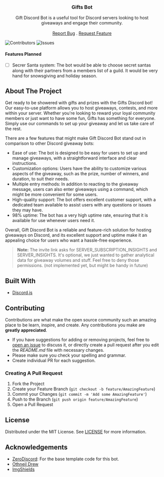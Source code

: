 <br/>
<p align="center">
  <h3 align="center">Gifts Bot</h3>

  <p align="center">
    Gift Discord Bot is a useful tool for Discord servers looking to host giveaways and engage their community.
    <br/>
    <br/>
    <a href="https://github.com/Nishant1500/Gifts-Bot/issues">Report Bug</a>
    .
    <a href="https://github.com/Nishant1500/Gifts-Bot/issues">Request Feature</a>
  </p>
</p>

![Contributors](https://img.shields.io/github/contributors/Nishant1500/Gifts-Bot?color=dark-green) ![Issues](https://img.shields.io/github/issues/Nishant1500/Gifts-Bot) 

#### Features Planned
- [ ] Secrer Santa system: The bot would be able to choose secret santas along with their partners from a members list of a guild. It would be very hand for snowsgiving and holiday season.

## About The Project

Get ready to be showered with gifts and prizes with the Gifts Discord bot! Our easy-to-use platform allows you to host giveaways, contests, and more within your server. Whether you're looking to reward your loyal community members or just want to have some fun, Gifts has something for everyone. Simply use our commands to set up your giveaway and let us take care of the rest.

There are a few features that might make Gift Discord Bot stand out in comparison to other Discord giveaway bots:

- Ease of use: The bot is designed to be easy for users to set up and manage giveaways, with a straightforward interface and clear instructions.
- Customization options: Users have the ability to customize various aspects of the giveaway, such as the prize, number of winners, and duration, to suit their needs.
- Multiple entry methods: In addition to reacting to the giveaway message, users can also enter giveaways using a command, which might be more convenient for some users.
- High-quality support: The bot offers excellent customer support, with a dedicated team available to assist users with any questions or issues they may have.
- 98% uptime: The bot has a very high uptime rate, ensuring that it is available for use whenever users need it.

Overall, Gift Discord Bot is a reliable and feature-rich solution for hosting giveaways on Discord, and its excellent support and uptime make it an appealing choice for users who want a hassle-free experience.

> **Note:** The invite link asks for SERVER_SUBSCRIPTION_INSIGHTS and  SERVER_INSIGHTS. It's optional, we just wanted to gather analytical data for giveaway volumes and stuff. Feel free to deny those permissions. (not implemented yet, but might be handy in future)

## Built With

- [Discord.js](https://discord.js.org/)

## Contributing

Contributions are what make the open source community such an amazing place to be learn, inspire, and create. Any contributions you make are **greatly appreciated**.
* If you have suggestions for adding or removing projects, feel free to [open an issue](https://github.com/Nishant1500/Gifts-Bot/issues/new) to discuss it, or directly create a pull request after you edit the *README.md* file with necessary changes.
* Please make sure you check your spelling and grammar.
* Create individual PR for each suggestion.

### Creating A Pull Request

1. Fork the Project
2. Create your Feature Branch (`git checkout -b feature/AmazingFeature`)
3. Commit your Changes (`git commit -m 'Add some AmazingFeature'`)
4. Push to the Branch (`git push origin feature/AmazingFeature`)
5. Open a Pull Request

## License

Distributed under the MIT License. See [LICENSE](https://github.com/Nishant1500/Gifts-Bot/blob/main/LICENSE.md) for more information.

## Acknowledgements

* [ZeroDiscord](https://github.com/ZeroDiscord/): For the base template code for this bot.
* [Othneil Drew](https://github.com/othneildrew/Best-README-Template)
* [ImgShields](https://shields.io/)
